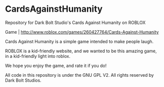 # CardsAgainstHumanity
Repository for Dark Bolt Studio's Cards Against Humanity on ROBLOX

Game | http://www.roblox.com/games/260427764/Cards-Against-Humanity

Cards Against Humanity is a simple game intended to make people laugh.

ROBLOX is a kid-friendly website, and we wanted to be this amazing game, in a kid-friendly light into roblox.

We hope you enjoy the game, and rate it if you do!

All code in this repository is under the GNU GPL V2.
All rights reserved by Dark Bolt Studios.
